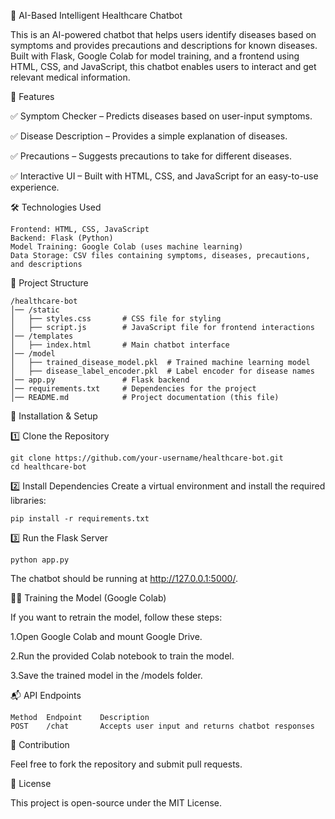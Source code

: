 🏥 AI-Based Intelligent Healthcare Chatbot

This is an AI-powered chatbot that helps users identify diseases based on symptoms and provides precautions and descriptions for known diseases. Built with Flask, Google Colab for model training, and a frontend using HTML, CSS, and JavaScript, this chatbot enables users to interact and get relevant medical information.

📌 Features

✅ Symptom Checker – Predicts diseases based on user-input symptoms.

✅ Disease Description – Provides a simple explanation of diseases.

✅ Precautions – Suggests precautions to take for different diseases.

✅ Interactive UI – Built with HTML, CSS, and JavaScript for an easy-to-use experience.


🛠️ Technologies Used

    Frontend: HTML, CSS, JavaScript
    Backend: Flask (Python)
    Model Training: Google Colab (uses machine learning)
    Data Storage: CSV files containing symptoms, diseases, precautions, and descriptions

📂 Project Structure

    /healthcare-bot
    │── /static
    │   ├── styles.css       # CSS file for styling
    │   ├── script.js        # JavaScript file for frontend interactions
    │── /templates
    │   ├── index.html       # Main chatbot interface
    │── /model
    │   ├── trained_disease_model.pkl  # Trained machine learning model
    │   ├── disease_label_encoder.pkl  # Label encoder for disease names
    │── app.py               # Flask backend
    │── requirements.txt     # Dependencies for the project
    │── README.md            # Project documentation (this file)

🚀 Installation & Setup

1️⃣ Clone the Repository

    git clone https://github.com/your-username/healthcare-bot.git
    cd healthcare-bot

2️⃣ Install Dependencies
Create a virtual environment and install the required libraries:

    pip install -r requirements.txt

3️⃣ Run the Flask Server

    python app.py

The chatbot should be running at http://127.0.0.1:5000/.


🏋️‍♂️ Training the Model (Google Colab)

If you want to retrain the model, follow these steps:

1.Open Google Colab and mount Google Drive.

2.Run the provided Colab notebook to train the model.

3.Save the trained model in the /models folder.


📬 API Endpoints

    Method	Endpoint	Description
    POST	/chat	    Accepts user input and returns chatbot responses


🤝 Contribution

Feel free to fork the repository and submit pull requests.


📝 License

This project is open-source under the MIT License.
